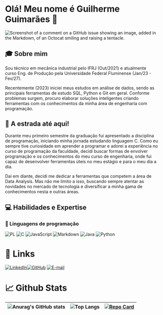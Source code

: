 # Olá! Meu nome é Guilherme Guimarães 👋

![Screenshot of a comment on a GitHub issue showing an image, added in the Markdown, of an Octocat smiling and raising a tentacle.](https://pixabay.com/get/gee8eb7b70111e6a9c4e3ab38407879565c0080639b05ba75fa441b9337b3b0a4a4f49bc5ba385427895d0799bdd60709_640.png)

## 🎓 Sobre mim

Sou técnico em mecânica industrial pelo IFRJ (Out/2021) e atualmente curso Eng. de Produção pela Universidade Federal Fluminense (Jan/23 - Fev/27).

Recentemente (2023) iniciei meus estudos em análise de dados, sendo as principais ferramentas de estudo SQL, Python e Git em geral. Conforme problemas surgem, procuro elaborar soluções inteligentes criando ferramentas com os conhecimentos da minha área de engenharia com programação.

## 🚀 A estrada até aqui!

Durante meu primeiro semestre da graduação fui apresentado a disciplina de programação, iniciando minha jornada estudando linguagem C. Como eu sempre tive curiosidade em aprender a programar e adorei a experiência no curso de programação da faculdade, decidi buscar formas de envolver programação e os conhecimentos do meu curso de engenharia, onde fui capaz de desenvolver ferramentas úteis no meu estágio e para o meu dia a dia.

Dai em diante, decidi me dedicar a ferramentas que competem a área de Data Analysis. Mas não me limito a isso, buscando sempre atentar as novidades no mercado de tecnologia e diversificar a minha gama de conhecimentos nesta e outras áreas.

## 💻 Habilidades e Expertise
### 🔧 Linguagens de programação


![PL](https://img.shields.io/badge/PL%2FSQL-FFFFFF?style=for-the-badge&logo=oracle&logoColor=FF0000&labelColor=FFFFFF&color=FF0000)  ![C](https://img.shields.io/badge/C-00599C?style=for-the-badge&logo=c&logoColor=white) ![JavaScript](https://img.shields.io/badge/JavaScript-F7DF1E?style=for-the-badge&logo=javascript&logoColor=black)  ![Markdown](https://img.shields.io/badge/Markdown-000?style=for-the-badge&logo=markdown) ![Java](https://img.shields.io/badge/Java-ED8B00?style=for-the-badge&logo=openjdk&logoColor=white)                                                  ![Python](https://img.shields.io/badge/python-3670A0?style=for-the-badge&logo=python&logoColor=ffdd54)

# 🔗 Links 

[![LinkedIn](https://img.shields.io/badge/LinkedIn-0077B5?style=for-the-badge&logo=linkedin&logoColor=white)](https://www.linkedin.com/in/guimaraesgui/)[![GitHub](https://img.shields.io/badge/GitHub-100000?style=for-the-badge&logo=github&logoColor=white)](https://github.com/GuimaraesGui) [![E-mail](https://img.shields.io/badge/-Email-000?style=for-the-badge&logo=microsoft-outlook&logoColor=007BFF)](mailto:guimaraes_gui@outlook.com.br)


# 📈 Github Stats
| ![Anurag's GitHub stats](https://github-readme-stats.vercel.app/api?username=GuimaraesGui&theme=dark&show_icons=true) | ![Top Langs](https://github-readme-stats-git-masterrstaa-rickstaa.vercel.app/api/top-langs/?username=GuimaraesGui&bg_color=000&border_color=30A3DC&title_color=E94D5F&text_color=FFF) | [![Repo Card](https://github-readme-stats.vercel.app/api/pin/?username=GuimaraesGui&repo=Studying_Python&bg_color=000&border_color=30A3DC&show_icons=true&icon_color=30A3DC&title_color=E94D5F&text_color=FFF)](https://github.com/GuimaraesGui/Studying_Python) |
| -------- | -------- | ------- |

